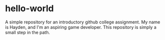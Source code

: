 # hello-world
A simple repository for an introductory github college assignment.
My name is Hayden, and I'm an aspiring game developer.
This repository is simply a small step in the path.
